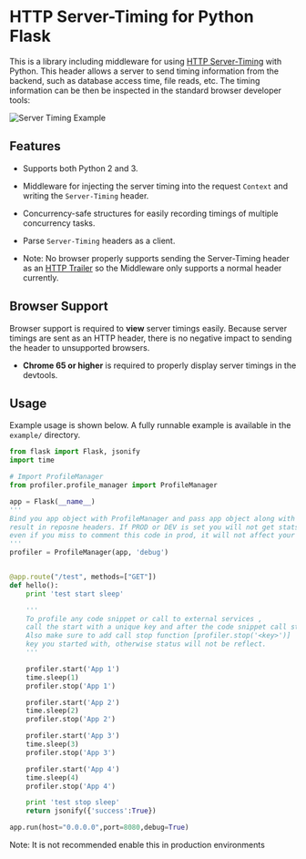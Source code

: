 # HTTP Server-Timing for Python Flask

This is a library including middleware for using
[HTTP Server-Timing](https://www.w3.org/TR/server-timing) with Python. This header
allows a server to send timing information from the backend, such as database
access time, file reads, etc. The timing information can be then be inspected
in the standard browser developer tools:

![Server Timing Example](https://github.com/PammyS/server-timing-profiler/blob/master/example/ScreenShot.png)

## Features

  * Supports both Python 2 and 3.

  * Middleware for injecting the server timing into the request `Context`
    and writing the `Server-Timing` header.

  * Concurrency-safe structures for easily recording timings of multiple
    concurrency tasks.

  * Parse `Server-Timing` headers as a client.

  * Note: No browser properly supports sending the Server-Timing header as
    an [HTTP Trailer](https://tools.ietf.org/html/rfc7230#section-4.4) so
	the Middleware only supports a normal header currently.

## Browser Support

Browser support is required to **view** server timings easily. Because server
timings are sent as an HTTP header, there is no negative impact to sending
the header to unsupported browsers.

  * **Chrome 65 or higher** is required to properly display server timings
    in the devtools.

## Usage

Example usage is shown below. A fully runnable example is available in
the `example/` directory.

```python
from flask import Flask, jsonify
import time

# Import ProfileManager
from profiler.profile_manager import ProfileManager

app = Flask(__name__)
'''
Bind you app object with ProfileManager and pass app object along with 'debug' mode to enable the
result in reposne headers. If PROD or DEV is set you will not get stats in reponse to make sure
even if you miss to comment this code in prod, it will not affect your application
'''
profiler = ProfileManager(app, 'debug')


@app.route("/test", methods=["GET"])
def hello():
    print 'test start sleep'

    '''
    To profile any code snippet or call to external services ,
    call the start with a unique key and after the code snippet call stop function.
    Also make sure to add call stop function [profiler.stop('<key>')]  with the same
    key you started with, otherwise status will not be reflect.
    '''

    profiler.start('App 1')
    time.sleep(1)
    profiler.stop('App 1')

    profiler.start('App 2')
    time.sleep(2)
    profiler.stop('App 2')

    profiler.start('App 3')
    time.sleep(3)
    profiler.stop('App 3')

    profiler.start('App 4')
    time.sleep(4)
    profiler.stop('App 4')

    print 'test stop sleep'
    return jsonify({'success':True})

app.run(host="0.0.0.0",port=8080,debug=True)
```
Note: It is not recommended enable this in production environments
